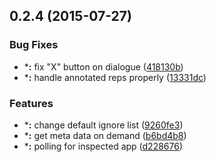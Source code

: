 <a name="0.2.4"></a>
## 0.2.4 (2015-07-27)


### Bug Fixes

* ***:** fix "X" button on dialogue ([418130b](https://github.com/filso/ng-dependency-graph/commit/418130b))
* ***:** handle annotated reps properly ([13331dc](https://github.com/filso/ng-dependency-graph/commit/13331dc))

### Features

* ***:** change default ignore list ([9260fe3](https://github.com/filso/ng-dependency-graph/commit/9260fe3))
* ***:** get meta data on demand ([b6bd4b8](https://github.com/filso/ng-dependency-graph/commit/b6bd4b8))
* ***:** polling for inspected app ([d228676](https://github.com/filso/ng-dependency-graph/commit/d228676))




